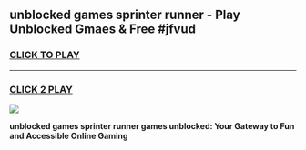 
## unblocked games sprinter runner - Play Unblocked Gmaes & Free #jfvud
<h3>
<a href="https://premium.freeplayer.one?title=unblocked_games_sprinter_runner&ref=01M">CLICK TO PLAY</a></h3>
<hr>

<h3>
<a href="https://premium.freeplayer.one?title=unblocked_games_sprinter_runner&ref=01M">CLICK 2 PLAY</a>
  
</h3>

<a href="https://premium.freeplayer.one?title=unblocked_games_sprinter_runner&ref=01M"><img src="https://clearcache.store/games.png"></a>


**unblocked games sprinter runner games unblocked: Your Gateway to Fun and Accessible Online Gaming**
